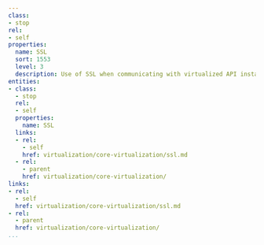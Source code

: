 ```yaml
---
class:
- stop
rel:
- self
properties:
  name: SSL
  sort: 1553
  level: 3
  description: Use of SSL when communicating with virtualized API instances.
entities:
- class:
  - stop
  rel:
  - self
  properties:
    name: SSL
  links:
  - rel:
    - self
    href: virtualization/core-virtualization/ssl.md
  - rel:
    - parent
    href: virtualization/core-virtualization/
links:
- rel:
  - self
  href: virtualization/core-virtualization/ssl.md
- rel:
  - parent
  href: virtualization/core-virtualization/
...
```

